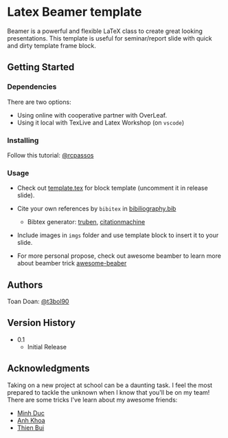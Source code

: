 # Latex Beamer template

Beamer is a powerful and flexible LaTeX class to create great looking presentations. This template is useful for seminar/report slide with quick and dirty template frame block.


## Getting Started

### Dependencies
There are two options:

-   Using online with cooperative partner with OverLeaf.
-   Using it local with TexLive and Latex Workshop (on `vscode`)

### Installing

Follow this tutorial: [@rcpassos](https://medium.com/@rcpassos/writing-latex-documents-in-visual-studio-code-with-latex-workshop-d9af6a6b2815)

### Usage
* Check out [template.tex](./template.tex) for block template (uncomment it in release slide).
* Cite your own references by `bibitex` in [bibiliography.bib](./bibliography.bib)
  * Bibtex generator: [truben](https://truben.no/latex/bibtex/#), [citationmachine](https://www.citationmachine.net/bibtex/cite-a-website)
 
* Include images in `imgs` folder and use template block to insert it to your slide.
* For more personal propose, check out awesome beamber to learn more about beamber trick [awesome-beaber](https://github.com/xinychen/awesome-beamer)




## Authors

Toan Doan: [@t3bol90](https://github.com/t3bol90)

## Version History

* 0.1
    * Initial Release


## Acknowledgments
Taking on a new project at school can be a daunting task. I feel the most prepared to tackle the unknown when I know that you'll be on my team! There are some tricks I've learn about my awesome friends:

* [Minh Duc](https://github.com/kvmduc)
* [Anh Khoa](https://github.com/MachineGun3008)
* [Thien Bui](https://github.com/84436/)
